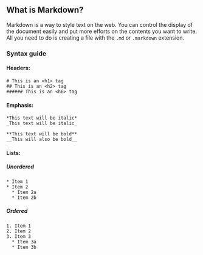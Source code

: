 ## What is Markdown?
Markdown is a way to style text on the web. You can control the display of the document easily and put more efforts on the contents you want to write. All you need to do is creating a file with the `.md` or `.markdown` extension.

### Syntax guide
#### Headers:
```
# This is an <h1> tag
## This is an <h2> tag
###### This is an <h6> tag
```

#### Emphasis:
```
*This text will be italic*
_This text will be italic_

**This text will be bold**
__This will also be bold__
```

#### Lists:
##### Unordered
```
* Item 1
* Item 2
  * Item 2a
  * Item 2b
```
##### Ordered
```
1. Item 1
2. Item 2
3. Item 3
  * Item 3a
  * Item 3b
```
